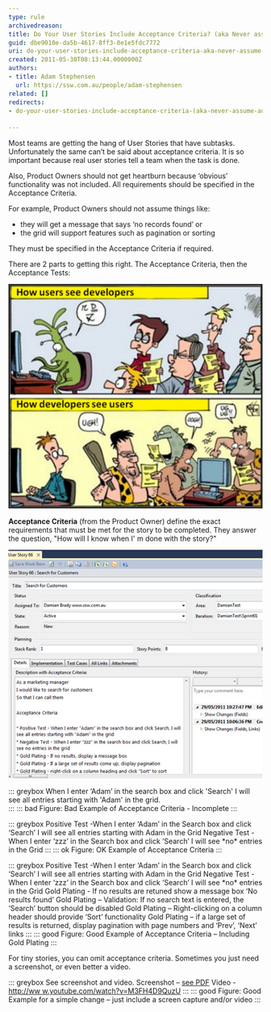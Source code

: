 ```yaml
---
type: rule
archivedreason: 
title: Do Your User Stories Include Acceptance Criteria? (aka Never assume automatic Gold Plating)
guid: dbe9010e-da5b-4617-8ff3-0e1e5fdc7772
uri: do-your-user-stories-include-acceptance-criteria-aka-never-assume-automatic-gold-plating
created: 2011-05-30T08:13:44.0000000Z
authors:
- title: Adam Stephensen
  url: https://ssw.com.au/people/adam-stephensen
related: []
redirects:
- do-your-user-stories-include-acceptance-criteria-(aka-never-assume-automatic-gold-plating)

---
```


Most teams are getting the hang of User Stories that have subtasks. Unfortunately the same can’t be said about acceptance criteria. 
It is so important because real user stories tell a team when the task is done.

Also, Product Owners should not get heartburn because ‘obvious’ functionality was not included. All requirements should be specified in the Acceptance Criteria.

For example, Product Owners should not assume things like:

* they will get a message that says ‘no records found’ or
* the grid will support features such as pagination or sorting


They must be specified in the Acceptance Criteria if required.

There are 2 parts to getting this right. The Acceptance Criteria, then the Acceptance Tests:

<!--endintro-->

![Figure: You need a common language to communicate in](DevsAndUsers.jpg)  

**Acceptance Criteria** (from the Product Owner) define the exact requirements that must be met for the story to be completed. They answer the question, "How will I know when I' m done with the story?"

![Figure: A User Story with Acceptance Criteria (MSF Agile Template)](acceptance-criteria.jpg)  

::: greybox
When I enter ‘Adam’ in the search box and click 'Search' I will see all entries starting with 'Adam' in the grid.  
:::
::: bad
Figure: Bad Example of Acceptance Criteria - Incomplete 
:::

::: greybox
Positive Test -When I enter ‘Adam’ in the Search box and click ‘Search’ I will see all entries starting with Adam in the Grid
Negative Test - When I enter ‘zzz’ in the Search box and click ‘Search’ I will see \*no\* entries in the Grid
:::
::: ok
Figure: OK Example of Acceptance Criteria
:::

::: greybox
Positive Test -When I enter ‘Adam’ in the Search box and click ‘Search’ I will see all entries starting with Adam in the Grid
Negative Test - When I enter ‘zzz’ in the Search box and click ‘Search’ I will see \*no\* entries in the Grid
Gold Plating - If no results are retuned show a message box ‘No results found’
Gold Plating – Validation: If no search text is entered, the ‘Search’ button should be disabled
Gold Plating – Right-clicking on a column header should provide ‘Sort’ functionality
Gold Plating – if a large set of results is returned, display pagination with page numbers and ‘Prev’, ‘Next’ links
:::
::: good
Figure: Good Example of Acceptance Criteria – Including Gold Plating 
:::

For tiny stories, you can omit acceptance criteria. Sometimes you just need a screenshot, or even better a video.

::: greybox
See screenshot and video.
Screenshot – [see PDF](13_Anvil_1408_Customer.pdf)
Video - [http://ww w.youtube.com/watch?v=M3FH4D9QuzU](http://www.youtube.com/watch?v=M3FH4D9QuzU "http://www.youtube.com/watch?v=M3FH4D9QuzU")
:::
::: good
Figure: Good Example for a simple change – just include a screen capture and/or video 
:::
